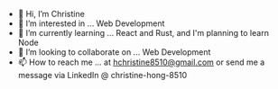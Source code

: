 - 👋 Hi, I’m Christine
- 👀 I’m interested in ... Web Development
- 🌱 I’m currently learning ... React and Rust, and I'm planning to learn Node
- 💞️ I’m looking to collaborate on ... Web Development
- 📫 How to reach me ... at hchristine8510@gmail.com or send me a message via LinkedIn @ christine-hong-8510

<!---
chrish8510/chrish8510 is a ✨ special ✨ repository because its `README.md` (this file) appears on your GitHub profile.
You can click the Preview link to take a look at your changes.
--->
